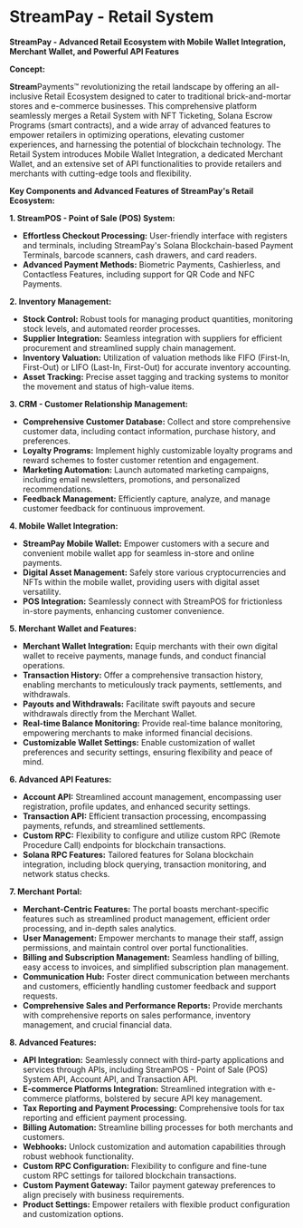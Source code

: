 # StreamPay - Retail System

**StreamPay - Advanced Retail Ecosystem with Mobile Wallet Integration, Merchant Wallet, and Powerful API Features**

**Concept:**

**Stream**Payments™ revolutionizing the retail landscape by offering an all-inclusive Retail Ecosystem designed to cater to traditional brick-and-mortar stores and e-commerce businesses. This comprehensive platform seamlessly merges a Retail System with NFT Ticketing, Solana Escrow Programs (smart contracts), and a wide array of advanced features to empower retailers in optimizing operations, elevating customer experiences, and harnessing the potential of blockchain technology. The Retail System introduces Mobile Wallet Integration, a dedicated Merchant Wallet, and an extensive set of API functionalities to provide retailers and merchants with cutting-edge tools and flexibility.

**Key Components and Advanced Features of StreamPay's Retail Ecosystem:**

**1. StreamPOS - Point of Sale (POS) System:**

   - **Effortless Checkout Processing:** User-friendly interface with registers and terminals, including StreamPay's Solana Blockchain-based Payment Terminals, barcode scanners, cash drawers, and card readers.
   - **Advanced Payment Methods:** Biometric Payments, Cashierless, and Contactless Features, including support for QR Code and NFC Payments.
   
**2. Inventory Management:**

   - **Stock Control:** Robust tools for managing product quantities, monitoring stock levels, and automated reorder processes.
   - **Supplier Integration:** Seamless integration with suppliers for efficient procurement and streamlined supply chain management.
   - **Inventory Valuation:** Utilization of valuation methods like FIFO (First-In, First-Out) or LIFO (Last-In, First-Out) for accurate inventory accounting.
   - **Asset Tracking:** Precise asset tagging and tracking systems to monitor the movement and status of high-value items.
   
**3. CRM - Customer Relationship Management:**

   - **Comprehensive Customer Database:** Collect and store comprehensive customer data, including contact information, purchase history, and preferences.
   - **Loyalty Programs:** Implement highly customizable loyalty programs and reward schemes to foster customer retention and engagement.
   - **Marketing Automation:** Launch automated marketing campaigns, including email newsletters, promotions, and personalized recommendations.
   - **Feedback Management:** Efficiently capture, analyze, and manage customer feedback for continuous improvement.
   
**4. Mobile Wallet Integration:**

   - **StreamPay Mobile Wallet:** Empower customers with a secure and convenient mobile wallet app for seamless in-store and online payments.
   - **Digital Asset Management:** Safely store various cryptocurrencies and NFTs within the mobile wallet, providing users with digital asset versatility.
   - **POS Integration:** Seamlessly connect with StreamPOS for frictionless in-store payments, enhancing customer convenience.
   
**5. Merchant Wallet and Features:**

   - **Merchant Wallet Integration:** Equip merchants with their own digital wallet to receive payments, manage funds, and conduct financial operations.
   - **Transaction History:** Offer a comprehensive transaction history, enabling merchants to meticulously track payments, settlements, and withdrawals.
   - **Payouts and Withdrawals:** Facilitate swift payouts and secure withdrawals directly from the Merchant Wallet.
   - **Real-time Balance Monitoring:** Provide real-time balance monitoring, empowering merchants to make informed financial decisions.
   - **Customizable Wallet Settings:** Enable customization of wallet preferences and security settings, ensuring flexibility and peace of mind.
   
**6. Advanced API Features:**

   - **Account API:** Streamlined account management, encompassing user registration, profile updates, and enhanced security settings.
   - **Transaction API:** Efficient transaction processing, encompassing payments, refunds, and streamlined settlements.
   - **Custom RPC:** Flexibility to configure and utilize custom RPC (Remote Procedure Call) endpoints for blockchain transactions.
   - **Solana RPC Features:** Tailored features for Solana blockchain integration, including block querying, transaction monitoring, and network status checks.
   
**7. Merchant Portal:**

   - **Merchant-Centric Features:** The portal boasts merchant-specific features such as streamlined product management, efficient order processing, and in-depth sales analytics.
   - **User Management:** Empower merchants to manage their staff, assign permissions, and maintain control over portal functionalities.
   - **Billing and Subscription Management:** Seamless handling of billing, easy access to invoices, and simplified subscription plan management.
   - **Communication Hub:** Foster direct communication between merchants and customers, efficiently handling customer feedback and support requests.
   - **Comprehensive Sales and Performance Reports:** Provide merchants with comprehensive reports on sales performance, inventory management, and crucial financial data.

**8. Advanced Features:**

   - **API Integration:** Seamlessly connect with third-party applications and services through APIs, including StreamPOS - Point of Sale (POS) System API, Account API, and Transaction API.
   - **E-commerce Platforms Integration:** Streamlined integration with e-commerce platforms, bolstered by secure API key management.
   - **Tax Reporting and Payment Processing:** Comprehensive tools for tax reporting and efficient payment processing.
   - **Billing Automation:** Streamline billing processes for both merchants and customers.
   - **Webhooks:** Unlock customization and automation capabilities through robust webhook functionality.
   - **Custom RPC Configuration:** Flexibility to configure and fine-tune custom RPC settings for tailored blockchain transactions.
   - **Custom Payment Gateway:** Tailor payment gateway preferences to align precisely with business requirements.
   - **Product Settings:** Empower retailers with flexible product configuration and customization options.
  